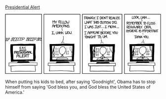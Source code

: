 [Presidential Alert](https://xkcd.com/1435)

![Presidential Alert](./random_comic.png)

When putting his kids to bed, after saying 'Goodnight', Obama has to stop himself from saying 'God bless you, and God bless the United States of America.'

